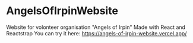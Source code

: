 # AngelsOfIrpinWebsite
Website for volonteer organisation "Angels of Irpin"
Made with React and Reactstrap
You can try it here: https://angels-of-irpin-website.vercel.app/
